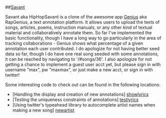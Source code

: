 ##[Savant][app]

Savant aka HipHopSavant is a clone of the awesome app [Genius][rg] aka RapGenius, a text annotation platform. It allows users to upload the texts of songs, articles, poems, instruction manuals, or any other kind of textual material and collaboratively annotate them. So far I've implemented the basic functionality, though I have a long way to go particularly in the area of tracking collaborations - Genius shows what percentage of a given annotation each user contributed. I do apologize for not having better seed data so far, though I do have one real song seeded with some annotations, it can be reached by navigating to '/#songs/36'. I also apologize for not getting a chance to implement a guest user acct yet, but please sign in with username "max", pw "maxmax", or just make a new acct, or sign in with twitter!

Some interesting code to check out can be found in the following locations:
- [Handling the display and creation of new annotations] [showlyrics]
- [Testing the uniqueness constraints of annotations] [testlyrics]
- [Using twitter's typeahead library to autocomplete artist names when making a new song] [newartist]

[app]: www.hiphopsavant.com
[showlyrics]: ./app/assets/javascripts/views/songs/showLyrics.js
[newartist]: ./app/assets/javascripts/views/songs/newSong.js
[testlyrics]: ./spec/models/song_fragment_spec.rb
[rg]: www.genius.com
